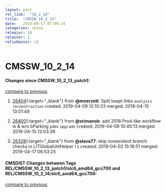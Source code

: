 ```yaml
---
layout: post
rel_link:  "10_2_14"
title:  "CMSSW_10_2_14"
date:   2019-04-17 07:09:14
categories: cmssw
relmajor: 10
relminor: 2
relsubminor: 14
---
```


# CMSSW_10_2_14
#### Changes since CMSSW_10_2_13_patch1:
[compare to previous](https://github.com/cms-sw/cmssw/compare/CMSSW_10_2_13_patch1...CMSSW_10_2_14)



1. [26404](http://github.com/cms-sw/cmssw/pull/26404){:target="_blank"}  from **@mverzett**: Split lowpt links `analysis`  `reconstruction`  created: 2019-04-09 12:10:33 merged: 2019-04-15 13:01:49



2. [26400](http://github.com/cms-sw/cmssw/pull/26400){:target="_blank"}  from **@srimanob**: add 2018 Prod-like workflow w & w/o bParking `pdmv`  `upgrade`  created: 2019-04-09 10:45:13 merged: 2019-04-15 13:03:39



3. [26329](http://github.com/cms-sw/cmssw/pull/26329){:target="_blank"}  from **@slava77**: skip nonexistent branch checks in L1TGlobalUtilHelper `l1`  created: 2019-04-02 15:16:51 merged: 2019-04-17 06:53:25



#### CMSDIST Changes between Tags REL/CMSSW_10_2_13_patch1/slc6_amd64_gcc700 and REL/CMSSW_10_2_14/slc6_amd64_gcc700:
[compare to previous](https://github.com/cms-sw/cmsdist/compare/REL/CMSSW_10_2_13_patch1/slc6_amd64_gcc700...REL/CMSSW_10_2_14/slc6_amd64_gcc700)


